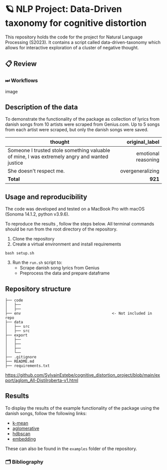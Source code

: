 # 🪐 NLP Project: Data-Driven taxonomy for cognitive distortion

This repository holds the code for the project for Natural Language Processing (S2023). It contains a script called data-driven-taxonomy which allows for interactive exploration of a cluster of negative thought.

## 📋 Review

### ⏭ Workflows

image

## Description of the data
To demonstrate the functionality of the package as collection of lyrics from danish songs from 10 artists were scraped from Genius.com. Up to 5 songs from each artist were scraped, but only the danish songs were saved. 

| thought | original_label |
| ----------------- | -: |
| Someone I trusted stole something valuable of mine, I was extremely angry and wanted justice       | emotional reasoning |
| She doesn't respect me.        | overgeneralizing |
| **Total**         | **921**|

## Usage and reproducibility

The code was developed and tested on a MacBook Pro with macOS (Sonoma 14.1.2, python v3.9.6).

To reproduce the results , follow the steps below. All terminal commands should be run from the root directory of the repository.


1. Clone the repository
2. Create a virtual environment and install requirements
```
bash setup.sh
```
3. Run the `run.sh` script to: 
    - Scrape danish song lyrics from Genius
    - Preprocess the data and prepare dataframe

## Repository structure
```
├── code 
│   ├── 
│   ├── 
├── env                                         <- Not included in repo
├── data
│   ├── src
│   ├── src
├── export                                   
│   ├──
│   ├── 
│   ├── 
│   └── 
├── .gitignore
├── README.md
├── requirements.txt
```
https://github.com/SylvainEstebe/cognitive_distortion_project/blob/main/export/aglom_All-Distilroberta-v1.html
## Results
To display the results of the example functionality of the package using the danish songs, follow the following links:
- [k-mean](http://htmlpreview.github.io/?https://github.com/SylvainEstebe/cognitive_distortion_project/blob/main/export/k_mean_All-Distilroberta-v1.html)
- [aglomerative](http://htmlpreview.github.io/?https://github.com/SylvainEstebe/cognitive_distortion_project/blob/main/export/aglom_All-Distilroberta-v1.html)
- [hdbscan](http://htmlpreview.github.io/https://github.com/SylvainEstebe/cognitive_distortion_project/blob/main/export/hdbscan_manualAll-Distilroberta-v1.html)
- [embedding](http://htmlpreview.github.io/https://github.com/SylvainEstebe/cognitive_distortion_project/blob/main/export/embeddingall-MiniLM-L12-v2.html)

These can also be found in the `examples` folder of the repository.

### 🗂 Bibliography
